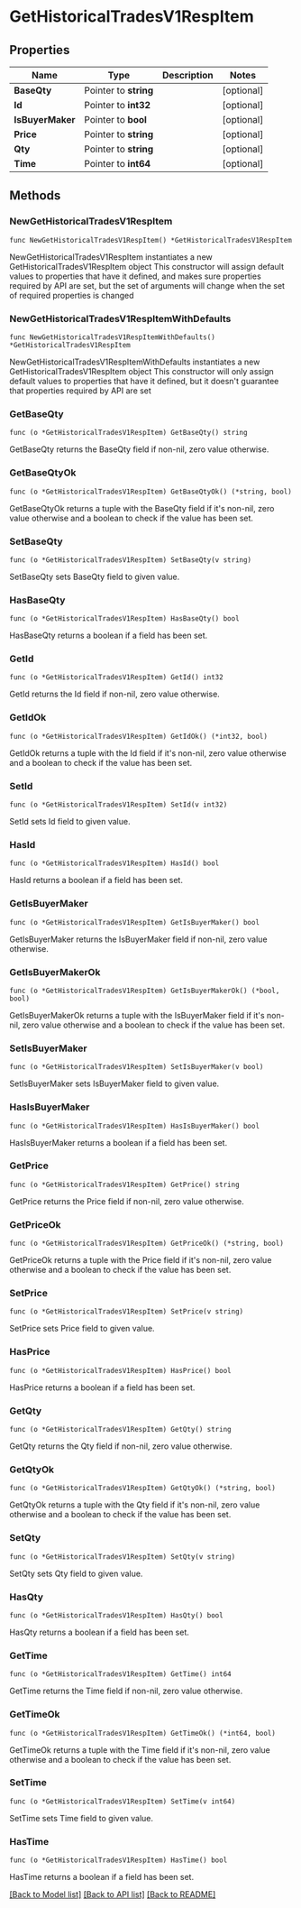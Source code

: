 # GetHistoricalTradesV1RespItem

## Properties

Name | Type | Description | Notes
------------ | ------------- | ------------- | -------------
**BaseQty** | Pointer to **string** |  | [optional] 
**Id** | Pointer to **int32** |  | [optional] 
**IsBuyerMaker** | Pointer to **bool** |  | [optional] 
**Price** | Pointer to **string** |  | [optional] 
**Qty** | Pointer to **string** |  | [optional] 
**Time** | Pointer to **int64** |  | [optional] 

## Methods

### NewGetHistoricalTradesV1RespItem

`func NewGetHistoricalTradesV1RespItem() *GetHistoricalTradesV1RespItem`

NewGetHistoricalTradesV1RespItem instantiates a new GetHistoricalTradesV1RespItem object
This constructor will assign default values to properties that have it defined,
and makes sure properties required by API are set, but the set of arguments
will change when the set of required properties is changed

### NewGetHistoricalTradesV1RespItemWithDefaults

`func NewGetHistoricalTradesV1RespItemWithDefaults() *GetHistoricalTradesV1RespItem`

NewGetHistoricalTradesV1RespItemWithDefaults instantiates a new GetHistoricalTradesV1RespItem object
This constructor will only assign default values to properties that have it defined,
but it doesn't guarantee that properties required by API are set

### GetBaseQty

`func (o *GetHistoricalTradesV1RespItem) GetBaseQty() string`

GetBaseQty returns the BaseQty field if non-nil, zero value otherwise.

### GetBaseQtyOk

`func (o *GetHistoricalTradesV1RespItem) GetBaseQtyOk() (*string, bool)`

GetBaseQtyOk returns a tuple with the BaseQty field if it's non-nil, zero value otherwise
and a boolean to check if the value has been set.

### SetBaseQty

`func (o *GetHistoricalTradesV1RespItem) SetBaseQty(v string)`

SetBaseQty sets BaseQty field to given value.

### HasBaseQty

`func (o *GetHistoricalTradesV1RespItem) HasBaseQty() bool`

HasBaseQty returns a boolean if a field has been set.

### GetId

`func (o *GetHistoricalTradesV1RespItem) GetId() int32`

GetId returns the Id field if non-nil, zero value otherwise.

### GetIdOk

`func (o *GetHistoricalTradesV1RespItem) GetIdOk() (*int32, bool)`

GetIdOk returns a tuple with the Id field if it's non-nil, zero value otherwise
and a boolean to check if the value has been set.

### SetId

`func (o *GetHistoricalTradesV1RespItem) SetId(v int32)`

SetId sets Id field to given value.

### HasId

`func (o *GetHistoricalTradesV1RespItem) HasId() bool`

HasId returns a boolean if a field has been set.

### GetIsBuyerMaker

`func (o *GetHistoricalTradesV1RespItem) GetIsBuyerMaker() bool`

GetIsBuyerMaker returns the IsBuyerMaker field if non-nil, zero value otherwise.

### GetIsBuyerMakerOk

`func (o *GetHistoricalTradesV1RespItem) GetIsBuyerMakerOk() (*bool, bool)`

GetIsBuyerMakerOk returns a tuple with the IsBuyerMaker field if it's non-nil, zero value otherwise
and a boolean to check if the value has been set.

### SetIsBuyerMaker

`func (o *GetHistoricalTradesV1RespItem) SetIsBuyerMaker(v bool)`

SetIsBuyerMaker sets IsBuyerMaker field to given value.

### HasIsBuyerMaker

`func (o *GetHistoricalTradesV1RespItem) HasIsBuyerMaker() bool`

HasIsBuyerMaker returns a boolean if a field has been set.

### GetPrice

`func (o *GetHistoricalTradesV1RespItem) GetPrice() string`

GetPrice returns the Price field if non-nil, zero value otherwise.

### GetPriceOk

`func (o *GetHistoricalTradesV1RespItem) GetPriceOk() (*string, bool)`

GetPriceOk returns a tuple with the Price field if it's non-nil, zero value otherwise
and a boolean to check if the value has been set.

### SetPrice

`func (o *GetHistoricalTradesV1RespItem) SetPrice(v string)`

SetPrice sets Price field to given value.

### HasPrice

`func (o *GetHistoricalTradesV1RespItem) HasPrice() bool`

HasPrice returns a boolean if a field has been set.

### GetQty

`func (o *GetHistoricalTradesV1RespItem) GetQty() string`

GetQty returns the Qty field if non-nil, zero value otherwise.

### GetQtyOk

`func (o *GetHistoricalTradesV1RespItem) GetQtyOk() (*string, bool)`

GetQtyOk returns a tuple with the Qty field if it's non-nil, zero value otherwise
and a boolean to check if the value has been set.

### SetQty

`func (o *GetHistoricalTradesV1RespItem) SetQty(v string)`

SetQty sets Qty field to given value.

### HasQty

`func (o *GetHistoricalTradesV1RespItem) HasQty() bool`

HasQty returns a boolean if a field has been set.

### GetTime

`func (o *GetHistoricalTradesV1RespItem) GetTime() int64`

GetTime returns the Time field if non-nil, zero value otherwise.

### GetTimeOk

`func (o *GetHistoricalTradesV1RespItem) GetTimeOk() (*int64, bool)`

GetTimeOk returns a tuple with the Time field if it's non-nil, zero value otherwise
and a boolean to check if the value has been set.

### SetTime

`func (o *GetHistoricalTradesV1RespItem) SetTime(v int64)`

SetTime sets Time field to given value.

### HasTime

`func (o *GetHistoricalTradesV1RespItem) HasTime() bool`

HasTime returns a boolean if a field has been set.


[[Back to Model list]](../README.md#documentation-for-models) [[Back to API list]](../README.md#documentation-for-api-endpoints) [[Back to README]](../README.md)


